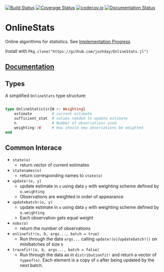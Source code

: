 [![Build Status](https://travis-ci.org/joshday/OnlineStats.jl.svg)](https://travis-ci.org/joshday/OnlineStats.jl)
[![Coverage Status](https://coveralls.io/repos/joshday/OnlineStats.jl/badge.svg?branch=josh)](https://coveralls.io/r/joshday/OnlineStats.jl?branch=josh)
[![codecov.io](http://codecov.io/github/joshday/OnlineStats.jl/coverage.svg?branch=josh)](http://codecov.io/github/joshday/OnlineStats.jl?branch=josh)
[![Documentation Status](https://readthedocs.org/projects/onlinestatsjl/badge/?version=latest)](https://readthedocs.org/projects/onlinestatsjl/?badge=latest)

# OnlineStats

Online algorithms for statistics.  See [Implementation Progress](src/README.md)

Install with `Pkg.clone("https://github.com/joshday/OnlineStats.jl")`

## [Documentation](http://onlinestatsjl.readthedocs.org/en/latest/)

## Types

A simplified `OnlineStats` type structure:

```julia

type OnlineStatistic{W <: Weighting}
	estimate         # current estimate
	sufficient_stat  # values needed to update estimate
	n                # Number of observations used
	weighting::W     # How should new observations be weighted
end
```

## Common Interace

- `state(o)`
	- return vector of current estimates
- `statenames(o)`
	- return corresponding names to `state(o)`
- `update!(o, y)`
	- update estimate in `o` using data `y` with weighting scheme defined by `o.weighting`
	- Observations are weighted in order of appearance
- `updatebatch!(o, y)`
	- update estimate in `o` using data `y` with weighting scheme defined by 	`o.weighting`
	- Each observation gets equal weight
- `nobs(o)`
	- return the number of observations
- `onlinefit!(o, b, args..., batch = true)`
	- Run through the data `args...` calling `update!(o)`/`updatebatch!()` on minibatches of size `b`
- `tracefit!(o, b, args..., batch = false)`
	- Run through the data as in `distributionfit!` and return a vector of `typeof(o)`.  Each element
	is a copy of `o` after being updated by the next batch.
